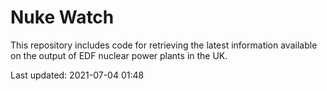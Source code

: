 # Nuke Watch

This repository includes code for retrieving the latest information available on the output of EDF nuclear power plants in the UK.

Last updated: 2021-07-04 01:48